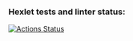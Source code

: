 ### Hexlet tests and linter status:
[![Actions Status](https://github.com/ElsaAkhmatyanova/java-project-99/actions/workflows/hexlet-check.yml/badge.svg)](https://github.com/ElsaAkhmatyanova/java-project-99/actions)